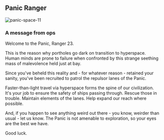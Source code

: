 ## Panic Ranger

![panic-space-11](https://cloud.githubusercontent.com/assets/21687/25076705/2a771772-22f1-11e7-83a9-0085634ba4b9.gif)

### A message from ops

Welcome to the Panic, Ranger 23.

This is the reason why portholes go dark on transition to hyperspace. Human minds are prone to failure when confronted by this strange seething mass of malevolence held just at bay.

Since you've beheld this reality and - for whatever reason - retained your sanity, you've been recruited to patrol the repulsor lanes of the Panic.

Faster-than-light travel via hyperspace forms the spine of our civilization. It's your job to ensure the safety of ships passing through. Rescue those in trouble. Maintain elements of the lanes. Help expand our reach where possible.

And, if you happen to see anything weird out there - you know, weirder than usual - let us know. The Panic is not amenable to exploration, so your eyes are the best we have.

Good luck.
